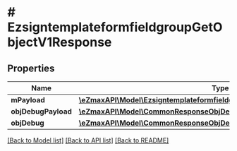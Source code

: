 # # EzsigntemplateformfieldgroupGetObjectV1Response

## Properties

Name | Type | Description | Notes
------------ | ------------- | ------------- | -------------
**mPayload** | [**\eZmaxAPI\Model\EzsigntemplateformfieldgroupGetObjectV1ResponseMPayload**](EzsigntemplateformfieldgroupGetObjectV1ResponseMPayload.md) |  |
**objDebugPayload** | [**\eZmaxAPI\Model\CommonResponseObjDebugPayload**](CommonResponseObjDebugPayload.md) |  | [optional]
**objDebug** | [**\eZmaxAPI\Model\CommonResponseObjDebug**](CommonResponseObjDebug.md) |  | [optional]

[[Back to Model list]](../../README.md#models) [[Back to API list]](../../README.md#endpoints) [[Back to README]](../../README.md)
